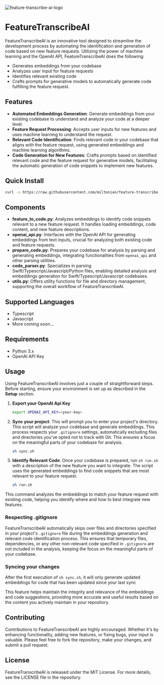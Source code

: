 
![feature-transcribe-ai-logo](https://github.com/miltonian/feature-transcribe-ai/assets/8435923/9eb97133-4949-4b62-b110-932928c9b6db)

# FeatureTranscribeAI

FeatureTranscribeAI is an innovative tool designed to streamline the development process by automating the identification and generation of code based on new feature requests. Utilizing the power of machine learning and the OpenAI API, FeatureTranscribeAI does the following: 
- Generates embeddings from your codebase
- Analyzes user input for feature requests
- Identifies relevant existing code
- Crafts prompts for generative models to automatically generate code fulfilling the feature request.

## Features

- **Automated Embeddings Generation**: Generate embeddings from your existing codebase to understand and analyze your code at a deeper level.
- **Feature Request Processing**: Accepts user inputs for new features and uses machine learning to understand the request.
- **Relevant Code Identification**: Finds relevant code in your codebase that aligns with the feature request, using generated embeddings and machine learning algorithms.
- **Code Generation for New Features**: Crafts prompts based on identified relevant code and the feature request for generative models, facilitating the automatic generation of code snippets to implement new features.

## Quick Install
```bash
curl -s https://raw.githubusercontent.com/miltonian/feature-transcribe-ai/main/install.sh | bash
```

## Components

- **feature_to_code.py**: Analyzes embeddings to identify code snippets relevant to a new feature request. It handles loading embeddings, code content, and new feature descriptions.
- **openai_api.py**: Interfaces with the OpenAI API for generating embeddings from text inputs, crucial for analyzing both existing code and feature requests.
- **prepare_code.py**: Prepares your codebase for analysis by parsing and generating embeddings, integrating functionalities from `openai_api` and other parsing utilities.
- **code_parser.py**: Specializes in parsing Swift/Typescript/Javascript/Python files, enabling detailed analysis and embeddings generation for Swift/Typescript/Javascript codebases.
- **utils.py**: Offers utility functions for file and directory management, supporting the overall workflow of FeatureTranscribeAI.

## Supported Languages
- Typescript
- Javascript
- More coming soon...

## Requirements

- Python 3.x
- OpenAI API Key

## Usage

Using FeatureTranscribeAI involves just a couple of straightforward steps. Before starting, ensure your environment is set up as described in the **Setup** section.

1. **Export your OpenAI Api Key**
   ```bash
   export OPENAI_API_KEY=<your-key>
2. **Sync your project**: This will prompt you to enter your project's directory. This script will analyze your codebase and generate embeddings. This process respects your `.gitignore` settings, automatically excluding files and directories you've opted not to track with Git. This ensures a focus on the meaningful parts of your codebase for analysis.

   ```bash
   sh sync.sh

3. **Identify Relevant Code**: Once your codebase is prepared, run `sh run.sh` with a description of the new feature you want to integrate. The script uses the generated embeddings to find code snippets that are most relevant to your feature request.

    ```bash
    sh run.sh
 This command analyzes the embeddings to match your feature request with existing code, helping you identify where and how to best integrate new features.

### Respecting .gitignore

FeatureTranscribeAI automatically skips over files and directories specified in your project's `.gitignore` file during the embeddings generation and relevant code identification process. This ensures that temporary files, dependencies, or any other non-relevant code specified in `.gitignore` are not included in the analysis, keeping the focus on the meaningful parts of your codebase.

### Syncing your changes

After the first execution of `sh sync.sh`, it will only generate updated embeddings for code that has been updated since your last sync

This feature helps maintain the integrity and relevance of the embeddings and code suggestions, providing more accurate and useful results based on the content you actively maintain in your repository.

## Contributing

Contributions to FeatureTranscribeAI are highly encouraged. Whether it's by enhancing functionality, adding new features, or fixing bugs, your input is valuable. Please feel free to fork the repository, make your changes, and submit a pull request.

## License

FeatureTranscribeAI is released under the MIT License. For more details, see the LICENSE file in the repository.
